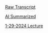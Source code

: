 [Raw Transcript](https://github.com/MCBasterSheet/MCBasterSheet/blob/main/MCB150/pages/Raw%20Transcript%201-29-2024.md)

[AI Summarized](https://github.com/MCBasterSheet/MCBasterSheet/blob/main/MCB150/pages/AI%20Summarized%201-29-2024.md)

[1-29-2024 Lecture](https://github.com/MCBasterSheet/MCBasterSheet/blob/main/MCB150/pages/lecture_06_full.pdf)
